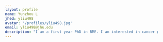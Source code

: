 ```yaml
---
layout: profile
name: Yunzhou L
jhed: yliu498
avatar: '/profiles/yliu498.jpg'
email: yliu498@jhu.edu
description: "I am a first year PhD in BME. I am interested in cancer genomics."
---
```


